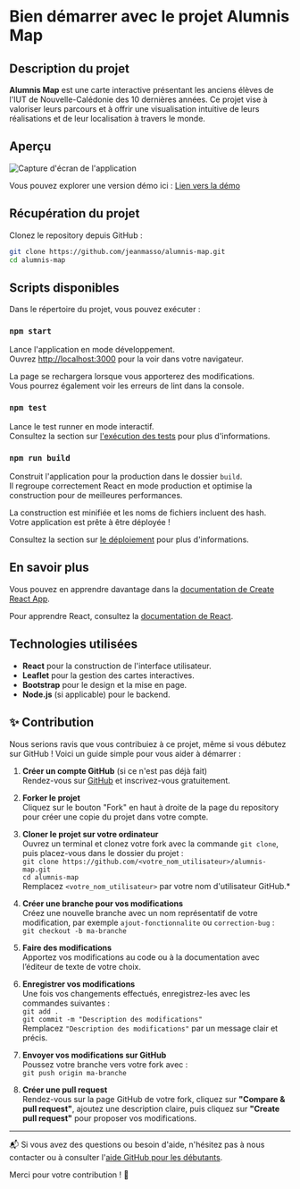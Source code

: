# Bien démarrer avec le projet Alumnis Map

## Description du projet

**Alumnis Map** est une carte interactive présentant les anciens élèves de l'IUT de Nouvelle-Calédonie des 10 dernières années. Ce projet vise à valoriser leurs parcours et à offrir une visualisation intuitive de leurs réalisations et de leur localisation à travers le monde.

## Aperçu

![Capture d'écran de l'application](path/to/screenshot.png) <!-- Ajoutez une capture d'écran ici -->

Vous pouvez explorer une version démo ici : [Lien vers la démo](https://demo-url.com) <!-- Ajoutez un lien vers la démo si disponible -->

## Récupération du projet

Clonez le repository depuis GitHub :

```bash
git clone https://github.com/jeanmasso/alumnis-map.git
cd alumnis-map
```

## Scripts disponibles

Dans le répertoire du projet, vous pouvez exécuter :

### `npm start`

Lance l'application en mode développement.\
Ouvrez [http://localhost:3000](http://localhost:3000) pour la voir dans votre navigateur.

La page se rechargera lorsque vous apporterez des modifications.\
Vous pourrez également voir les erreurs de lint dans la console.

### `npm test`

Lance le test runner en mode interactif.\
Consultez la section sur [l'exécution des tests](https://facebook.github.io/create-react-app/docs/running-tests) pour plus d'informations.

### `npm run build`

Construit l'application pour la production dans le dossier `build`.\
Il regroupe correctement React en mode production et optimise la construction pour de meilleures performances.

La construction est minifiée et les noms de fichiers incluent des hash.\
Votre application est prête à être déployée !

Consultez la section sur [le déploiement](https://facebook.github.io/create-react-app/docs/deployment) pour plus d'informations.

## En savoir plus

Vous pouvez en apprendre davantage dans la [documentation de Create React App](https://facebook.github.io/create-react-app/docs/getting-started).

Pour apprendre React, consultez la [documentation de React](https://reactjs.org/).

## Technologies utilisées

- **React** pour la construction de l'interface utilisateur.
- **Leaflet** pour la gestion des cartes interactives.
- **Bootstrap** pour le design et la mise en page.
- **Node.js** (si applicable) pour le backend.

## ✨ Contribution

Nous serions ravis que vous contribuiez à ce projet, même si vous débutez sur GitHub ! Voici un guide simple pour vous aider à démarrer :

1. **Créer un compte GitHub** (si ce n'est pas déjà fait)  
   Rendez-vous sur [GitHub](https://github.com/) et inscrivez-vous gratuitement.

2. **Forker le projet**  
   Cliquez sur le bouton "Fork" en haut à droite de la page du repository pour créer une copie du projet dans votre compte.

3. **Cloner le projet sur votre ordinateur**  
   Ouvrez un terminal et clonez votre fork avec la commande `git clone`, puis placez-vous dans le dossier du projet :  
   `git clone https://github.com/<votre_nom_utilisateur>/alumnis-map.git`  
   `cd alumnis-map`  
   Remplacez `<votre_nom_utilisateur>` par votre nom d'utilisateur GitHub.*

4. **Créer une branche pour vos modifications**  
   Créez une nouvelle branche avec un nom représentatif de votre modification, par exemple `ajout-fonctionnalite` ou `correction-bug` :  
   `git checkout -b ma-branche`

5. **Faire des modifications**  
   Apportez vos modifications au code ou à la documentation avec l’éditeur de texte de votre choix.

6. **Enregistrer vos modifications**  
   Une fois vos changements effectués, enregistrez-les avec les commandes suivantes :  
   `git add .`  
   `git commit -m "Description des modifications"`  
   Remplacez `"Description des modifications"` par un message clair et précis.

7. **Envoyer vos modifications sur GitHub**  
   Poussez votre branche vers votre fork avec :  
   `git push origin ma-branche`

8. **Créer une pull request**  
   Rendez-vous sur la page GitHub de votre fork, cliquez sur **"Compare & pull request"**, ajoutez une description claire, puis cliquez sur **"Create pull request"** pour proposer vos modifications.

---

📬 Si vous avez des questions ou besoin d'aide, n'hésitez pas à nous contacter ou à consulter l'[aide GitHub pour les débutants](https://docs.github.com/fr/get-started/quickstart/contributing-to-projects).

Merci pour votre contribution ! 🙌

